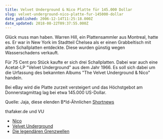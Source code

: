 ```yaml
---
title: Velvet Underground & Nico Platte für 145.000 Dollar
slug: velvet-underground-nico-platte-fur-145000-dollar
date_published: 2006-12-14T11:25:18.000Z
date_updated: 2018-08-22T09:37:55.000Z
---
```


Glück muss man haben. Warren Hill, ein Plattensammler aus Montreal, hatte es. Er war in New York im Stadtteil Chelsea als er einen Grabbeltisch mit alten Schallplatten entdeckte. Diese wurden günstig wegen Wasserschadens verkauft. 

Für 75 Cent pro Stück kaufte er sich drei Schallplatten. Dabei war auch eine Acetat-LP "Velvet Underground" aus dem Jahr 1966. Es soll sich dabei um die Urfassung des bekannten Albums "The Velvet Underground & Nico" handeln. 

Bei eBay wird die Platte zurzeit versteigert und das Höchstgebot am Donnerstagmittag lag bei etwa 145.000 US-Dollar. 

Quelle: Jaja, diese elenden B*ld-Ähnlichen [Shortnews](http://shortnews.stern.de/shownews.cfm?id=647180)

thafaker.de und VU
-  [Nico](__GHOST_URL__/29/nico/)
- [Velvet Underground](__GHOST_URL__/02/velvet-underground/)
- [Die legendären Grenzwellen](__GHOST_URL__/27/die-legendaren-grenzwellen/)
